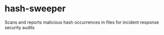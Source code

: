 # hash-sweeper
Scans and reports malicious hash occurrences in files for incident response security audits
